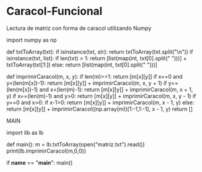 # Caracol-Funcional
Lectura de matriz con forma de caracol
utilizando Numpy

import numpy as np

def txtToArray(txt):
    if isinstance(txt, str):
        return txtToArray(txt.split("\n"))
    if isinstance(txt, list):
        if len(txt) > 1:
            return [list(map(int, txt[0].split(" ")))] + txtToArray(txt[1:])
        else:
            return [list(map(int, txt[0].split(" ")))]

def imprimirCaracol(m, x, y):
    if len(m)==1:
        return [m[x][y]]
    if x==0 and y<(len(m[x])-1):
        return [m[x][y]] + imprimirCaracol(m, x, y + 1)
    if y==(len(m[x])-1) and x<(len(m)-1):
        return [m[x][y]] + imprimirCaracol(m, x + 1, y)
    if x==(len(m)-1) and y>0:
        return [m[x][y]] + imprimirCaracol(m, x, y - 1)
    if y==0 and x>0:
        if x-1>0:
            return [m[x][y]] + imprimirCaracol(m, x - 1, y)
        else:
            return [m[x][y]] + imprimirCaracol((np.array(m))[1:-1,1:-1], x - 1, y)
    return []


MAIN

import lib as lb

def main():
    m = lb.txtToArray(open("matriz.txt").read())
    print(lb.imprimirCaracol(m,0,0))

if __name__ == "__main__":
    main()
